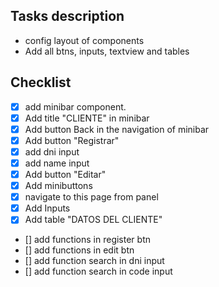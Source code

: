 ## Tasks description

- config layout of components 
- Add all btns, inputs, textview and tables

 

## Checklist

-  [x] add minibar component.
-  [x] Add title "CLIENTE" in minibar
-  [x] Add button Back in the navigation of minibar
-  [x] Add button "Registrar"
-  [X] add dni input
-  [X] add name input
-  [x] Add button "Editar"
-  [x] Add minibuttons 
-  [x] navigate to this page from panel
-  [X] Add Inputs
-  [X] Add table "DATOS DEL CLIENTE"
-   [] add functions in  register btn
-   [] add functions in edit btn
-   [] add function search in dni input
-   [] add function search in code input